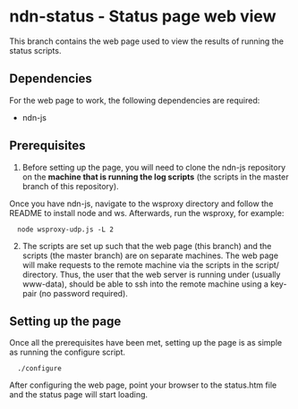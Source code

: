 ndn-status - Status page web view
==================================

This branch contains the web page used to view the results of running the status scripts. 


Dependencies
------------
For the web page to work, the following dependencies are required:
* ndn-js

Prerequisites
-------------------
1. Before setting up the page, you will need to clone the ndn-js repository on the <b>machine that is running the log scripts</b> (the scripts in the master branch of this repository).

  Once you have ndn-js, navigate to the wsproxy directory and follow the README to install node and ws. Afterwards, run the wsproxy, for example:

      node wsproxy-udp.js -L 2
      
2. The scripts are set up such that the web page (this branch) and the scripts (the master branch) are on separate machines. The web page will make requests to the remote machine via the scripts in the script/ directory. Thus, the user that the web server is running under (usually www-data), should be able to ssh into the remote machine using a key-pair (no password required).  
    
Setting up the page
--------------------
Once all the prerequisites have been met, setting up the page is as simple as running the configure script.

      ./configure
      
After configuring the web page, point your browser to the status.htm file and the status page will start loading.
